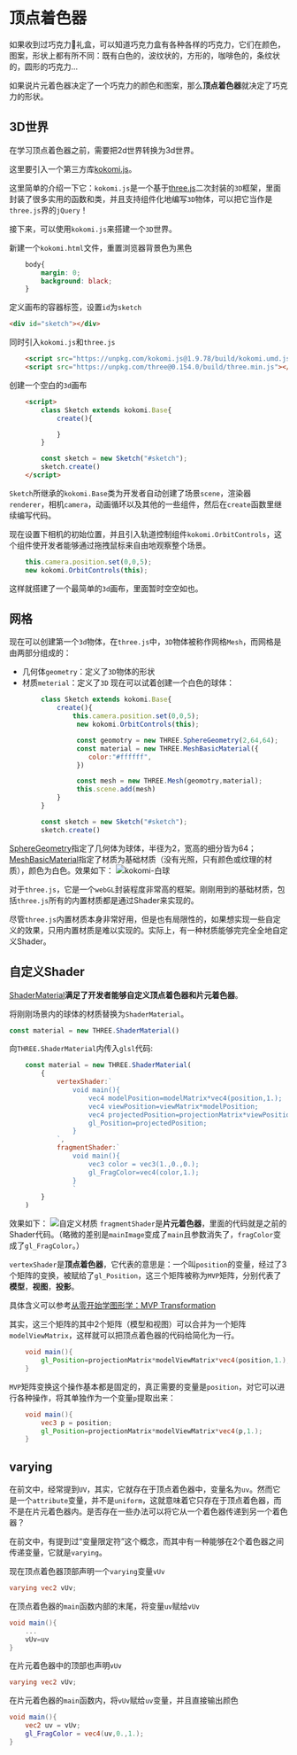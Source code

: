 # 顶点着色器
如果收到过巧克力🍫礼盒，可以知道巧克力盒有各种各样的巧克力，它们在颜色，图案，形状上都有所不同：既有白色的，波纹状的，方形的，咖啡色的，条纹状的，圆形的巧克力...

如果说片元着色器决定了一个巧克力的颜色和图案，那么**顶点着色器**就决定了巧克力的形状。

## 3D世界
在学习顶点着色器之前，需要把2d世界转换为3d世界。

这里要引入一个第三方库[kokomi.js](https://github.com/alphardex/kokomi.js)。

这里简单的介绍一下它：`kokomi.js`是一个基于[three.js](https://github.com/mrdoob/three.js)二次封装的`3D`框架，里面封装了很多实用的函数和类，并且支持组件化地编写`3D`物体，可以把它当作是`three.js`界的`jQuery`！

接下来，可以使用`kokomi.js`来搭建一个`3D`世界。

新建一个`kokomi.html`文件，重置浏览器背景色为黑色
```css
    body{
        margin: 0;
        background: black;
    }
```
定义画布的容器标签，设置`id`为`sketch`
```html
<div id="sketch"></div>
```
同时引入`kokomi.js`和`three.js`
```html
    <script src="https://unpkg.com/kokomi.js@1.9.78/build/kokomi.umd.js"></script>
    <script src="https://unpkg.com/three@0.154.0/build/three.min.js"></script>
```
创建一个空白的`3d`画布
```html
    <script>
        class Sketch extends kokomi.Base{
            create(){

            }
        }

        const sketch = new Sketch("#sketch");
        sketch.create()
    </script>
```
`Sketch`所继承的`kokomi.Base`类为开发者自动创建了场景`scene`，渲染器`renderer`，相机`camera`，动画循环以及其他的一些组件，然后在`create`函数里继续编写代码。

现在设置下相机的初始位置，并且引入轨道控制组件`kokomi.OrbitControls`，这个组件使开发者能够通过拖拽鼠标来自由地观察整个场景。
```js
    this.camera.position.set(0,0,5);
    new kokomi.OrbitControls(this);
```
这样就搭建了一个最简单的`3d`画布，里面暂时空空如也。

## 网格
现在可以创建第一个`3d`物体，在`three.js`中，`3D`物体被称作网格`Mesh`，而网格是由两部分组成的：
- 几何体`geometry`：定义了`3D`物体的形状
- 材质`meterial`：定义了`3D`
现在可以试着创建一个白色的球体：
```js
        class Sketch extends kokomi.Base{
            create(){
                this.camera.position.set(0,0,5);
                 new kokomi.OrbitControls(this);

                 const geomotry = new THREE.SphereGeometry(2,64,64);
                 const material = new THREE.MeshBasicMaterial({
                    color:"#ffffff",
                 })

                 const mesh = new THREE.Mesh(geomotry,material);
                 this.scene.add(mesh)
            }
        }

        const sketch = new Sketch("#sketch");
        sketch.create()
```
[SphereGeometry](https://threejs.org/docs/#api/en/geometries/SphereGeometry)指定了几何体为球体，半径为2，宽高的细分皆为64；[MeshBasicMaterial](https://threejs.org/docs/#api/en/materials/MeshBasicMaterial)指定了材质为基础材质（没有光照，只有颜色或纹理的材质），颜色为白色。效果如下：
![kokomi-白球](./assets/kokomi-白球.png)

对于`three.js`，它是一个`webGL`封装程度非常高的框架。刚刚用到的基础材质，包括`three.js`所有的内置材质都是通过Shader来实现的。

尽管`three.js`内置材质本身非常好用，但是也有局限性的，如果想实现一些自定义的效果，只用内置材质是难以实现的。实际上，有一种材质能够完完全全地自定义Shader。

## 自定义Shader
[ShaderMaterial](https://threejs.org/docs/#api/en/materials/ShaderMaterial)**满足了开发者能够自定义顶点着色器和片元着色器**。

将刚刚场景内的球体的材质替换为`ShaderMaterial`。
```js
const material = new THREE.ShaderMaterial()
```
向`THREE.ShaderMaterial`内传入`glsl`代码:
```js
    const material = new THREE.ShaderMaterial(
        {
            vertexShader:`
                void main(){
                    vec4 modelPosition=modelMatrix*vec4(position,1.);
                    vec4 viewPosition=viewMatrix*modelPosition;
                    vec4 projectedPosition=projectionMatrix*viewPosition;
                    gl_Position=projectedPosition;
                }
            `,
            fragmentShader:`
                void main(){
                    vec3 color = vec3(1.,0.,0.);
                    gl_FragColor=vec4(color,1.);
                }
                `
        }
    )
```
效果如下：
![自定义材质](./assets/自定义材质.png)
`fragmentShader`是**片元着色器**，里面的代码就是之前的Shader代码。（略微的差别是`mainImage`变成了`main`且参数消失了，`fragColor`变成了`gl_FragColor`。）

`vertexShader`是**顶点着色器**，它代表的意思是：一个叫`position`的变量，经过了3个矩阵的变换，被赋给了`gl_Position`，这三个矩阵被称为`MVP`矩阵，分别代表了**模型**，**视图**，**投影**。

具体含义可以参考[从零开始学图形学：MVP Transformation](https://zhuanlan.zhihu.com/p/343532009)

其实，这三个矩阵的其中2个矩阵（模型和视图）可以合并为一个矩阵`modelViewMatrix`，这样就可以把顶点着色器的代码给简化为一行。
```glsl
    void main(){
        gl_Position=projectionMatrix*modelViewMatrix*vec4(position,1.);
    }
```
`MVP`矩阵变换这个操作基本都是固定的，真正需要的变量是`position`，对它可以进行各种操作，将其单独作为一个变量`p`提取出来：
```glsl
    void main(){
        vec3 p = position;
        gl_Position=projectionMatrix*modelViewMatrix*vec4(p,1.);
    }
```

## varying
在前文中，经常提到`UV`，其实，它就存在于顶点着色器中，变量名为`uv`。然而它是一个`attribute`变量，并不是`uniform`，这就意味着它只存在于顶点着色器，而不是在片元着色器内。是否存在一些办法可以将它从一个着色器传递到另一个着色器？

在前文中，有提到过“变量限定符”这个概念，而其中有一种能够在2个着色器之间传递变量，它就是`varying`。

现在顶点着色器顶部声明一个`varying`变量`vUv`
```glsl
varying vec2 vUv;
```
在顶点着色器的`main`函数内部的末尾，将变量`uv`赋给`vUv`
```glsl
void main(){
    ...
    vUv=uv
}
```
在片元着色器中的顶部也声明`vUv`
```glsl
varying vec2 vUv;
```
在片元着色器的`main`函数内，将`vUv`赋给`uv`变量，并且直接输出颜色
```glsl
void main(){
    vec2 uv = vUv;
    gl_FragColor = vec4(uv,0.,1.);
}
```